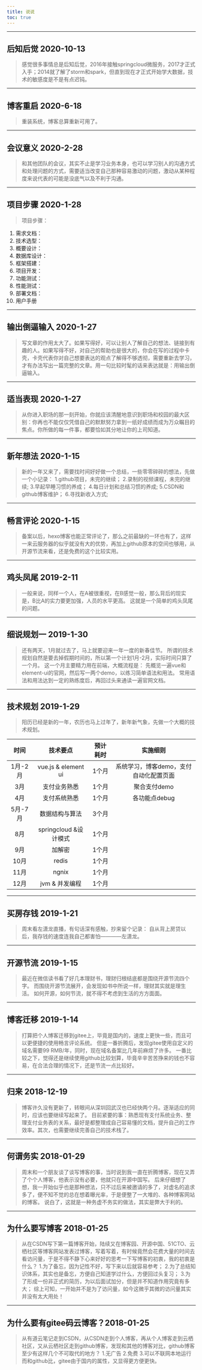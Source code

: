 ```yaml
---
title: 说说
toc: true
---
```

***
##  后知后觉 2020-10-13
>感觉很多事情总是后知后觉，2016年接触springcloud微服务，2017才正式入手；2014就了解了storm和spark，但直到现在才正式开始学大数据，技术的敏感度是不是有点迟钝。

***
##  博客重启 2020-6-18
>重装系统，博客总算重新可用了。

***
##  会议意义 2020-2-28
>和其他团队的会议，其实不止是学习业务本身，也可以学习别人的沟通方式和处理问题的方式，需要适当改变自己那种容易激动的问题，激动从某种程度来说代表的可能是没底气以及不利于沟通。

***
##  项目步骤 2020-1-28
>项目步骤：
1. 需求文档：
2. 技术选型：
3. 概要设计：
4. 数据库设计：
5. 框架搭建：
6. 项目开发：
7. 功能测试：
8. 性能测试：
9. 部署文档：
10. 用户手册

***
##  输出倒逼输入 2020-1-27
>写文章的作用太大了。如果写得好，可以让别人了解自己的想法、链接到有趣的人。如果写得不好，对自己的帮助也是很大的，你会在写的过程中卡壳，卡壳代表你对自己想要表达的观点了解得不够透彻，需要重新去学习，才有办法写出一篇完整的文章。用一句比较时髦的话来表达就是：用输出倒逼输入。

***
##  适当表现 2020-1-27
>从你进入职场的那一刻开始，你就应该清醒地意识到职场和校园的最大区别：你再也不能仅仅凭借自己的默默努力拿到一纸好成绩而成为万众瞩目的焦点。你所做的每一件事，都要恰如其分地让你的上司知道。

***
##  新年想法 2020-1-15
>新的一年又来了，需要找时间好好做一个总结，一些零零碎碎的想法，先做一个小记录：
1.github项目，未完的继续；
2.录制的视频课程，未完的继续;
3.早起早睡习惯的养成；
4.每日计划和总结习惯的养成;
5.CSDN和github博客维护；
6.寻找新收入方式;

***
## 畅言评论 2020-1-15
>备案以后，hexo博客也能正常评论了，那么之前最缺的一环也有了，这样一来云服务器的似乎就没有大的优势，再加上github原本的空间也够用，从开源节流来看，还是免费的这个比较实用。

***
## 鸡头凤尾 2019-2-11
>一般来说，同样一个人，在A被很重视，在B感觉一般，那么背后的现实是，B比A的实力要更加强，人员的水平更高。
这就是一个简单的鸡头凤尾的问题。

***
## 细说规划一 2019-1-30
>还有两天，1月就过去了，马上就要迎来一年一度的新春佳节。
所谓的技术规划自然是要去掉假期时间的，所以第一个计划1月-2月，实际时间只算了一个月。
这一个月主要精力用在前端，大概流程是：
先概览一遍vue和element-ui的官网，然后写一两个demo，以练习简单语法和用法。
常用语法和用法达到一定的熟练度后，再回过头来通读一遍官网文档。

***
## 技术规划 2019-1-29
>阳历已经是新的一年，农历也马上过年了，新年新气象，先做一个大概的技术规划。

|时间|技术要点|预计耗时|实施细则|
|:------:|:------:|:------:|:------:|
|1月-2月| vue.js & element ui |1个月| 系统学习，博客demo，支付自动化配置页面 |
|3月| 支付业务熟悉| 1个月| 聚合支付demo|
|4月| 支付系统熟悉| 1个月| 各功能点debug|
|5月-7月| 数据结构与算法| 3个月||
|8月| springcloud &设计模式| 1个月||
|9月| 加解密| 1个月||
|10月| redis| 1个月||
|11月| ngnix| 1个月||
|12月| jvm & 并发编程| 1个月||

***
## 买房存钱 2019-1-21
>周末看左潇龙直播，有句话深有感触，抄来留个记录：
自从背上房贷以后，我存钱的速度连我自己都害怕————左潇龙。

***
## 开源节流 2019-1-15
>最近在微信读书看了好几本理财书，理财归根结底都是围绕开源节流四个字。
而围绕开源节流展开，会发现如书中所说一样，理财其实就是理生活。
如何开源，如何节流，就不得不考虑到生活的方方面面。

***
## 博客迁移 2019-1-14
>打算把个人博客迁移到gitee上，毕竟是国内的，速度上更快一些，而且可以更便捷的使用畅言评论系统。
但是一番折腾后，发现gitee使用自定义的域名需要99 RMB/年，同时，现在域名备案比几年前麻烦了许多。
一番比较之下，觉得还是继续使用github比较划算，毕竟辛辛苦苦挣来的钱也不容易，在合法合理的情况下，还是节流一点比较好。

***
## 归来 2018-12-19
>博客许久没有更新了，转眼间从深圳回武汉也已经快两个月。逐渐适应的同时，应该也要继续写起来了。
目前紧要的事：熟悉现有支付系统业务、整理支付业务表的关系，最好是都整理成自己容易懂的文档，提升自己的工作效率。其次，也需要继续完善自己的技术栈了。

***
## 何谓务实 2018-01-29
>周末和一个朋友谈了谈写博客的事，当时说到我一直在折腾博客，现在又弄了个个人博客，他表示没有必要，他就只在开源中国写。
后来仔细想了想，我一开始似乎也是那种想法，只不过后来被邀请的多了，对虚名的追求多了，便不知不觉的总在想着曝光率，于是便整了一大堆的、各种博客网站的博客。
说白了，这就是一种务虚不务实的做法，其实是弊大于利的。

***
## 为什么要写博客 2018-01-25
>从在CSDN写下第一篇博客开始，陆续又在博客园、开源中国、51CTO、云栖社区等博客网站发表过博客，写着写着，有时候竟然会花费大量的时间去看访问量，于是不得不静下心来好好的思考一下写博客的初衷，我的初衷是什么？
1.为了备忘，因为记性不好，写下来以后就容易参考；
2.为了总结知识体系，其实也是备忘，方便自己知道学过什么，方便回过头复习；
3.为了形成一份非正式的简历，为以后面试加分，但是并不知道作用究竟有多大；
综上可知，一开始并不是为了访问量，如今这微乎其微的访问量其实并没有太大用处！

***
## 为什么要有gitee码云博客？2018-01-25
>从有道云笔记走到CSDN，从CSDN走到个人博客，再从个人博客走到云栖社区，又从云栖社区走到github博客，发现和其他的博客对比，github博客至少有这样几个不可取代的地方？
1.无广告
2.免费
3.可以不联网本地运行
而和github比，gitee由于国内的属性，又显得更方便更快。